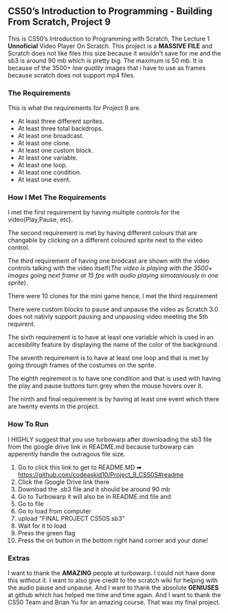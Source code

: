 ## CS50’s Introduction to Programming - Building From Scratch, Project 9

This is CS50’s Introduction to Programming with Scratch, The Lecture 1 **Unnoficial** Video Player On Scratch. This project is a **MASSIVE FILE** and Scratch does not like files this size because it wouldn't save for me and the sb3 is around 90 mb which is pretty big. The maximum is 50 mb. It is because of the 3500+ _low quality_ images that i have to use as frames because scratch does not support mp4 files.

### The Requirements

This is what the requirements for Project 9 are. 
- At least three different sprites.
- At least three total backdrops.
- At least one broadcast.
- At least one clone.
- At least one custom block.
- At least one variable.
- At least one loop.
- At least one condition.
- At least one event.

### How I Met The Requirements

I met the first requirement by having multiple controls for the video(Play,Pause, etc).

The second requirement is met by having different colours that are changable by clicking on a different coloured sprite next to the video control.

The third requirement of having one brodcast are shown with the video controls talking with the video itself(_The video is playing with the 3500+ images going next frame at 15 fps with audio playing simotaniously in one sprite_).

There were 10 clones for the mini game hence, I met the third requirement

There were custom blocks to pause and unpause the video as Scratch 3.0 does not nativly support pausing and unpausing video meeting the 5th requirent.

The sixth requirement is to have at least one variable which is used in an accesibility feature by displaying the name of the color of the background.

The seventh requirement is to have at least one loop and that is met by going through frames of the costumes on the sprite.

The eighth reqirement is to have one condition and that is used with having the play and pause buttons turn grey when the mouse hovers over it.

The ninth and final requirement is by having at least one event which there are twenty events in the project.

### How To Run

I HIGHLY suggest that you use turbowarp after downloading the sb3 file from the google drive link in README.md because turbowarp can apperently handle the outragous file size.

1. Go to click this link to get to README.MD ➡ https://github.com/codeaskid10/Project_9_CS50S#readme
2. Click the Google Drive link there
3. Download the .sb3 file and it should be around 90 mb
4. Go to Turbowarp it will also be in README.md file and 
5. Go to file
6. Go to load from computer
7. upload "FINAL PROJECT CS50S.sb3"
8. Wait for it to load
9. Press the green flag
10. Press the on button in the bottom right hand corner and your done!

### Extras

I want to thank the **AMAZING** people at turbowarp. I could not have done this without it. I want to also give credit to the scratch wiki for helping with the audio pause and unpause. And I want to thank the absolute **GENIUSES** at github which has helped me time and time again. And I want to thank the CS50 Team and Brian Yu for an amazing course. That was my final project.
